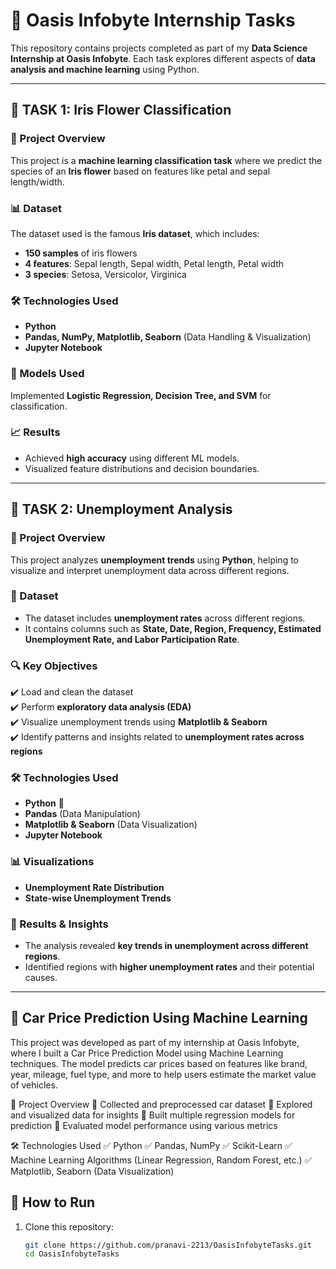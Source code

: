 # 🌟 Oasis Infobyte Internship Tasks  

This repository contains projects completed as part of my **Data Science Internship at Oasis Infobyte**. Each task explores different aspects of **data analysis and machine learning** using Python.  

---

## 🚀 TASK 1: Iris Flower Classification  

### 📌 Project Overview  
This project is a **machine learning classification task** where we predict the species of an **Iris flower** based on features like petal and sepal length/width.  

### 📊 Dataset  
The dataset used is the famous **Iris dataset**, which includes:  
- **150 samples** of iris flowers  
- **4 features**: Sepal length, Sepal width, Petal length, Petal width  
- **3 species**: Setosa, Versicolor, Virginica  

### 🛠️ Technologies Used  
- **Python**  
- **Pandas, NumPy, Matplotlib, Seaborn** (Data Handling & Visualization)  
- **Jupyter Notebook**  

### 🚀 Models Used  
Implemented **Logistic Regression, Decision Tree, and SVM** for classification.  

### 📈 Results  
- Achieved **high accuracy** using different ML models.  
- Visualized feature distributions and decision boundaries.  

---

## 🚀 TASK 2: Unemployment Analysis  

### 📌 Project Overview  
This project analyzes **unemployment trends** using **Python**, helping to visualize and interpret unemployment data across different regions.  

### 📂 Dataset  
- The dataset includes **unemployment rates** across different regions.  
- It contains columns such as **State, Date, Region, Frequency, Estimated Unemployment Rate, and Labor Participation Rate**.  

### 🔍 Key Objectives  
✔️ Load and clean the dataset  
✔️ Perform **exploratory data analysis (EDA)**  
✔️ Visualize unemployment trends using **Matplotlib & Seaborn**  
✔️ Identify patterns and insights related to **unemployment rates across regions**  

### 🛠️ Technologies Used  
- **Python** 🐍  
- **Pandas** (Data Manipulation)  
- **Matplotlib & Seaborn** (Data Visualization)  
- **Jupyter Notebook**  

### 📊 Visualizations  
- **Unemployment Rate Distribution**  
- **State-wise Unemployment Trends**   

### 🚀 Results & Insights  
- The analysis revealed **key trends in unemployment across different regions**.  
- Identified regions with **higher unemployment rates** and their potential causes.  

---

## 🚗 Car Price Prediction Using Machine Learning
This project was developed as part of my internship at Oasis Infobyte, where I built a Car Price Prediction Model using Machine Learning techniques. The model predicts car prices based on features like brand, year, mileage, fuel type, and more to help users estimate the market value of vehicles.

📌 Project Overview
🔹 Collected and preprocessed car dataset
🔹 Explored and visualized data for insights
🔹 Built multiple regression models for prediction
🔹 Evaluated model performance using various metrics

🛠️ Technologies Used
✅ Python
✅ Pandas, NumPy
✅ Scikit-Learn
✅ Machine Learning Algorithms (Linear Regression, Random Forest, etc.)
✅ Matplotlib, Seaborn (Data Visualization)

## 📂 How to Run  
1. Clone this repository:  
   ```bash
   git clone https://github.com/pranavi-2213/OasisInfobyteTasks.git
   cd OasisInfobyteTasks
